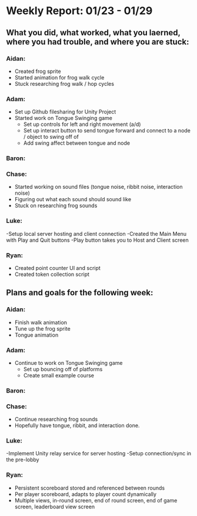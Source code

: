 # Weekly Report: 01/23 - 01/29

## What you did, what worked, what you laerned, where you had trouble, and where you are stuck:
### Aidan: 
- Created frog sprite 
- Started animation for frog walk cycle 
- Stuck researching frog walk / hop cycles
### Adam:
- Set up Github filesharing for Unity Project
- Started work on Tongue Swinging game
    - Set up controls for left and right movement (a/d)
    - Set up interact button to send tongue forward and connect to a node / object to swing off of
    - Add swing affect between tongue and node
### Baron:
### Chase:
- Started working on sound files (tongue noise, ribbit noise, interaction noise)
- Figuring out what each sound should sound like
- Stuck on researching frog sounds
### Luke:
-Setup local server hosting and client connection
-Created the Main Menu with Play and Quit buttons
-Play button takes you to Host and Client screen
### Ryan:
- Created point counter UI and script
- Created token collection script

## Plans and goals for the following week:
### Aidan:
- Finish walk animation 
- Tune up the frog sprite
- Tongue animation
### Adam:
- Continue to work on Tongue Swinging game
    - Set up bouncing off of platforms
    - Create small example course
### Baron:
### Chase:
- Continue researching frog sounds
- Hopefully have tongue, ribbit, and interaction done.
### Luke:
-Implement Unity relay service for server hosting 
-Setup connection/sync in the pre-lobby
### Ryan:
- Persistent scoreboard stored and referenced between rounds
- Per player scoreboard, adapts to player count dynamically
- Multiple views, in-round screen, end of round screen, end of game screen, leaderboard view screen
